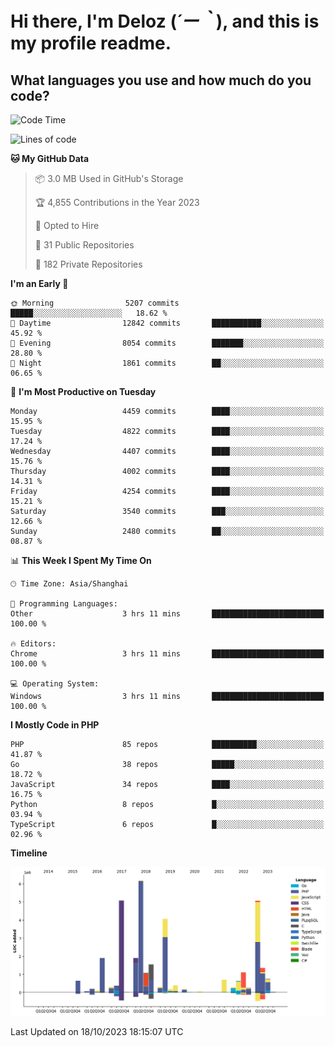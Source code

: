 # **Hi there, I'm Deloz (*´ー｀*), and this is my profile readme.**

## **What languages you use and how much do you code?**

<!--START_SECTION:waka-->
![Code Time](http://img.shields.io/badge/Code%20Time-2%2C611%20hrs%2026%20mins-blue)

![Lines of code](https://img.shields.io/badge/From%20Hello%20World%20I%27ve%20Written-34.5%20million%20lines%20of%20code-blue)

**🐱 My GitHub Data** 

> 📦 3.0 MB Used in GitHub's Storage 
 > 
> 🏆 4,855 Contributions in the Year 2023
 > 
> 💼 Opted to Hire
 > 
> 📜 31 Public Repositories 
 > 
> 🔑 182 Private Repositories 
 > 
**I'm an Early 🐤** 

```text
🌞 Morning                5207 commits        █████░░░░░░░░░░░░░░░░░░░░   18.62 % 
🌆 Daytime                12842 commits       ███████████░░░░░░░░░░░░░░   45.92 % 
🌃 Evening                8054 commits        ███████░░░░░░░░░░░░░░░░░░   28.80 % 
🌙 Night                  1861 commits        ██░░░░░░░░░░░░░░░░░░░░░░░   06.65 % 
```
📅 **I'm Most Productive on Tuesday** 

```text
Monday                   4459 commits        ████░░░░░░░░░░░░░░░░░░░░░   15.95 % 
Tuesday                  4822 commits        ████░░░░░░░░░░░░░░░░░░░░░   17.24 % 
Wednesday                4407 commits        ████░░░░░░░░░░░░░░░░░░░░░   15.76 % 
Thursday                 4002 commits        ████░░░░░░░░░░░░░░░░░░░░░   14.31 % 
Friday                   4254 commits        ████░░░░░░░░░░░░░░░░░░░░░   15.21 % 
Saturday                 3540 commits        ███░░░░░░░░░░░░░░░░░░░░░░   12.66 % 
Sunday                   2480 commits        ██░░░░░░░░░░░░░░░░░░░░░░░   08.87 % 
```


📊 **This Week I Spent My Time On** 

```text
🕑︎ Time Zone: Asia/Shanghai

💬 Programming Languages: 
Other                    3 hrs 11 mins       █████████████████████████   100.00 % 

🔥 Editors: 
Chrome                   3 hrs 11 mins       █████████████████████████   100.00 % 

💻 Operating System: 
Windows                  3 hrs 11 mins       █████████████████████████   100.00 % 
```

**I Mostly Code in PHP** 

```text
PHP                      85 repos            ██████████░░░░░░░░░░░░░░░   41.87 % 
Go                       38 repos            █████░░░░░░░░░░░░░░░░░░░░   18.72 % 
JavaScript               34 repos            ████░░░░░░░░░░░░░░░░░░░░░   16.75 % 
Python                   8 repos             █░░░░░░░░░░░░░░░░░░░░░░░░   03.94 % 
TypeScript               6 repos             █░░░░░░░░░░░░░░░░░░░░░░░░   02.96 % 
```



**Timeline**

![Lines of Code chart](https://raw.githubusercontent.com/deloz/deloz/main/assets/bar_graph.png)


 Last Updated on 18/10/2023 18:15:07 UTC
<!--END_SECTION:waka-->
